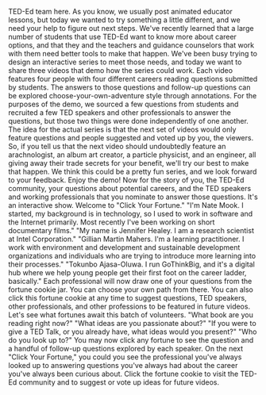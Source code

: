 
TED-Ed team here.
As you know, we usually post
animated educator lessons,
but today we wanted to try something a little different,
and we need your help to figure out next steps.
We&#39;ve recently learned that a large number
of students that use TED-Ed
want to know more about career options,
and that they and the teachers and guidance counselors
that work with them need better tools
to make that happen.
We&#39;ve been busy trying to design
an interactive series to meet those needs,
and today we want to share three videos
that demo how the series could work.
Each video features four people
with four different careers
reading questions submitted by students.
The answers to those questions
and follow-up questions can be explored
choose-your-own-adventure style through annotations.
For the purposes of the demo,
we sourced a few questions from students
and recruited a few TED speakers
and other professionals to answer the questions,
but those two things were done independently
of one another.
The idea for the actual series
is that the next set of videos
would only feature questions and people
suggested and voted up by you, the viewers.
So, if you tell us that the next video
should undoubtedly feature an arachnologist,
an album art creator,
a particle physicist,
and an engineer,
all giving away their trade secrets for your benefit,
we&#39;ll try our best to make that happen.
We think this could be a pretty fun series,
and we look forward to your feedback.
Enjoy the demo!
Now for the story of you,
the TED-Ed community,
your questions about potential careers,
and the TED speakers and working professionals
that you nominate to answer those questions.
It&#39;s an interactive show.
Welcome to &quot;Click Your Fortune.&quot;
&quot;I&#39;m Nate Mook.
I started, my background is in technology,
so I used to work in software and the Internet primarily.
Most recently I&#39;ve been working
on short documentary films.&quot;
&quot;My name is Jennifer Healey.
I am a research scientist at Intel Corporation.&quot;
&quot;Gillian Martin Mahers.
I&#39;m a learning practitioner.
I work with environment and development
and sustainable development organizations
and individuals who are trying to introduce
more learning into their processes.&quot;
&quot;Tokunbo Ajasa-Oluwa.
I run GoThinkBig, and it&#39;s a digital hub
where we help young people
get their first foot on the career ladder, basically.&quot;
Each professional will now draw one of your questions
from the fortune cookie jar.
You can choose your own path from there.
You can also click this fortune cookie
at any time to suggest questions,
TED speakers,
other professionals,
and other professions
to be featured in future videos.
Let&#39;s see what fortunes await
this batch of volunteers.
&quot;What book are you reading right now?&quot;
&quot;What ideas are you passionate about?&quot;
&quot;If you were to give a TED Talk,
or you already have,
what ideas would you present?&quot;
&quot;Who do you look up to?&quot;
You may now click any fortune
to see the question
and a handful of follow-up questions
explored by each speaker.
On the next &quot;Click Your Fortune,&quot;
you could you see the professional
you&#39;ve always looked up to
answering questions you&#39;ve always had
about the career you&#39;ve always been curious about.
Click the fortune cookie to visit the TED-Ed community
and to suggest or vote up ideas for future videos.

